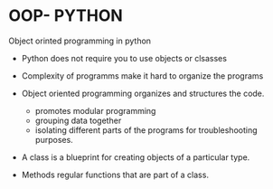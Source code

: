# OOP- PYTHON
 Object orinted programming in python 
- Python does not require you to use objects or clsasses
- Complexity of programms make it hard to organize the programs 
- Object oriented programming organizes and structures the code.
    - promotes modular programming
    - grouping data together 
    - isolating different parts of the programs for troubleshooting purposes.

- A class  is a blueprint for creating objects of a particular type.
- Methods regular functions that are part of a class.
